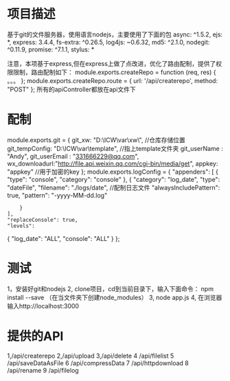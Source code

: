 # 项目描述
基于git的文件服务器，使用语言nodejs，主要使用了下面的包
async: ^1.5.2,
ejs: *,
express: 3.4.4,
fs-extra: ^0.26.5,
log4js: ~0.6.32,
md5: ^2.1.0,
nodegit: ^0.11.9,
promise: ^7.1.1,
stylus: *

注意，本项基于express,但在express上做了点改进，优化了路由配制，提供了权限限制，路由配制如下：
module.exports.createRepo = function (req, res) {
    。。。
};
module.exports.createRepo.route = { url: '/api/createrepo', method: "POST" };
所有的apiController都放在api文件下

# 配制
module.exports.git = {
    git_xw: "D:\\ICW\\var\\xw\\", //仓库存储位置
    git_tempConfig: "D:\\ICW\\var\\template", //指上template文件夹
    git_userName : "Andy",
    git_userEmail : "331666229@qq.com",
    wx_downloadurl:"http://file.api.weixin.qq.com/cgi-bin/media/get",
    appkey: "appkey" //用于加密的key
};
module.exports.logConfig = {
    "appenders":
 [
        {
            "type": "console",
            "category": "console"
        },
        {
            "category": "log_date",
            "type": "dateFile",
            "filename": "./logs/date", //配制日志文件
            "alwaysIncludePattern": true,
            "pattern": "-yyyy-MM-dd.log"

        }
    ],
    "replaceConsole": true,
    "levels":
 {
        "log_date": "ALL",
        "console": "ALL"
    }
};

# 测试
1，安装好git和nodejs
2, clone项目，cd到当前目录下，输入下面命令：
npm install --save
（在当文件夹下创建node_modules）
3, node app.js
4, 在浏览器输入http://localhost:3000

# 提供的API
1,/api/createrepo
2,/api/upload
3,/api/delete
4 /api/filelist
5 /api/saveDataAsFile
6 /api/compressData
7 /api/httpdownload
8 /api/rename
9 /api/filelog


